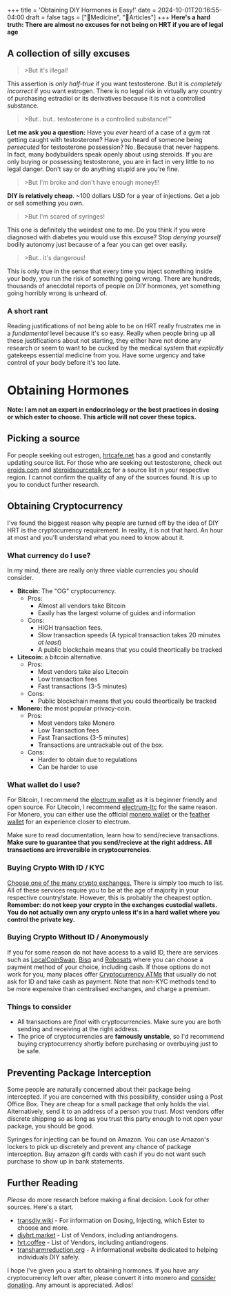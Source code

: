 +++
title = 'Obtaining DIY Hormones is Easy!'
date = 2024-10-01T20:16:55-04:00
draft = false
tags = ["💊Medicine", "🚆Articles"]
+++
**Here's a hard truth: There are almost no excuses for not being on HRT if you are of legal age**

## A collection of silly excuses
> \>But it's illegal!

This assertion is *only half-true* if you want testosterone. But it is *completely incorrect* if you want estrogen. There is no legal risk in virtually any country of purchasing estradiol or its derivatives because it is not a controlled substance.

> \>But.. but.. testosterone is a controlled substance!™

**Let me ask you a question:** Have you *ever* heard of a case of a gym rat getting caught with testosterone? Have you heard of someone being *persecuted* for testosterone possession? No. Because that never happens. In fact, many bodybuilders speak openly about using steroids. If you are only buying or possessing testosterone, you are in fact in very little to no legal danger. Don't say or do anything stupid are you're fine.

> \>But I'm broke and don't have enough money!!!

**DIY is relatively cheap**. ~100 dollars USD for a year of injections. Get a job or sell something you own.

> \>But I'm scared of syringes!

This one is definitely the weirdest one to me. Do you think if you were diagnosed with diabetes you would use this excuse? Stop *denying yourself* bodily autonomy just because of a fear you can get over easily. 

> \>But.. it's dangerous!

This is only true in the sense that every time you inject something inside your body, you run the risk of something going wrong. There are hundreds, thousands of anecdotal reports of people on DIY hormones, yet something going horribly wrong is unheard of.

### A short rant
Reading justifications of not being able to be on HRT really frustrates me in a *fundamental* level because it's so easy. Really when people bring up all these justifications about not starting, they either have not done any research or seem to want to be cucked by the medical system that *explicitly* gatekeeps essential medicine from you. Have some urgency and take control of your body before it's too late.

# Obtaining Hormones

**Note: I am not an expert in endocrinology or the best practices in dosing or which ester to choose. This article will not cover these topics.**

## Picking a source
For people seeking out estrogen, [hrtcafe.net](https://hrtcafe.net) has a good and constantly updating source list. For those who are seeking out testosterone, check out [eroids.com](https://www.eroids.com/) and [steroidsourcetalk.cc](https://steroidsourcetalk.cc/) for a source list in your respective region. I cannot confirm the quality of any of the sources found. It is up to you to conduct further research.

## Obtaining Cryptocurrency
I've found the biggest reason why people are turned off by the idea of DIY HRT is the cryptocurrency requirement. In reality, it is not that hard. An hour at most and you'll understand what you need to know about it.

### What currency do I use?

In my mind, there are really only three viable currencies you should consider.
- **Bitcoin:** The "OG" cryptocurrency.
  - Pros:
    - Almost all vendors take Bitcoin
    - Easily has the largest volume of guides and information
  - Cons:
    - HIGH transaction fees.
    - Slow transaction speeds (A typical transaction takes 20 minutes *at least*)
    - A public blockchain means that you could theortically be tracked
- **Litecoin:** a bitcoin alternative.
  - Pros:
    - Most vendors take also Litecoin
    - Low transaction fees
    - Fast transactions (3-5 minutes)
  - Cons:
    - Public blockchain means that you could theortically be tracked
- **Monero:** the most popular privacy-coin.
  - Pros:
    - Most vendors take Monero
    - Low Transaction fees
    - Fast Transactions (3-5 minutes)
    - Transactions are untrackable out of the box.
  - Cons:
    - Harder to obtain due to regulations
    - Can be harder to use

### What wallet do I use?

For Bitcoin, I recommend the [electrum wallet](https://electrum.org/) as it is beginner friendly and open source. For Litecoin, I recommend [electrum-ltc](https://electrum-ltc.org/) for the same reason. For Monero, you can either use the official [monero wallet](https://www.getmonero.org/downloads/) or the [feather wallet](https://featherwallet.org/) for an experience closer to electrum.

Make sure to read documentation, learn how to send/recieve transactions. **Make sure to guarantee that you send/recieve at the right address. All transactions are irreversible in cryptocurrencies**.

### Buying Crypto With ID / KYC

[Choose one of the many crypto exchanges.](https://duckduckgo.com/?q=crypto+exchanges+list) There is simply too much to list. All of these services require you to be at the age of majority in your respective country/state. However, this is probably the cheapest option. **Remember: do not keep your crypto in the exchanges custodial wallets. You do not actually own any crypto unless it's in a hard wallet where you control the private key.**

### Buying Crypto Without ID / Anonymously

If you for some reason do not have access to a valid ID, there are services such as [LocalCoinSwap](https://localcoinswap.com/), [Bisq](https://bisq.network/) and [Robosats](https://dex.robosats.com/) where you can choose a payment method of your choice, including cash. If those options do not work for you, many places offer [Cryptocurrency ATMs](https://coinatmradar.com/) that usually do not ask for ID and take cash as payment. Note that non-KYC methods tend to be more expensive than centralised exchanges, and charge a premium. 

### Things to consider

- All transactions are *final* with cryptocurrencies. Make sure you are both sending and receiving at the right address.
- The price of cryptocurrencies are **famously unstable**, so I'd recommend buying cryptocurrency shortly before purchasing or overbuying just to be safe.

## Preventing Package Interception
Some people are naturally concerned about their package being intercepted. If you are concerned with this possibility, consider using a Post Office Box. They are cheap for a small package that only holds the vial. Alternatively, send it to an address of a person you trust. Most vendors offer discrete shipping so as long as you trust this party enough to not open your package, you should be good.

Syringes for injecting can be found on Amazon. You can use Amazon's lockers to pick up discretely and prevent any chance of package interception. Buy amazon gift cards with cash if you do not want such purchase to show up in bank statements.

## Further Reading
*Please* do more research before making a final decision. Look for other sources. Here's a start.
- [transdiy.wiki](https://transdiy.wiki) - For information on Dosing, Injecting, which Ester to choose and more.
- [diyhrt.market](https://diyhrt.market/) - List of Vendors, including antiandrogens.
- [hrt.coffee](https://hrt.coffee/) - List of Vendors, including antiandrogens.
- [transharmreduction.org](https://transharmreduction.org/) - A informational website dedicated to helping individuals DIY safely.

I hope I've given you a start to obtaining hormones. If you have any cryptocurrency left over after, please convert it into monero and [consider donating](/support/). Any amount is appreciated. Adios!